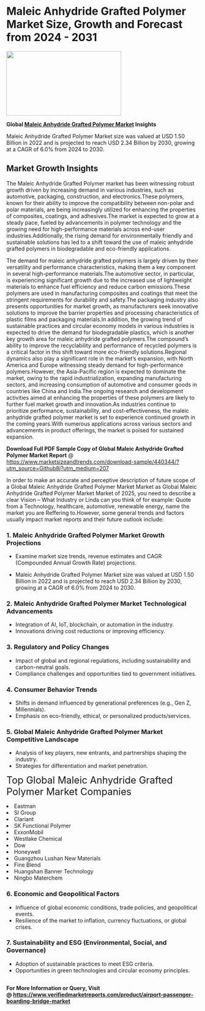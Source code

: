 <H1>Maleic Anhydride Grafted Polymer Market Size, Growth and Forecast from 2024 - 2031</H1><img class="aligncenter size-medium wp-image-584254" src="https://thirdeyenews.in/wp-content/uploads/2024/09/Global-Market-Research-300x168.jpeg" alt="" width="300" height="168" /><p><strong>Global&nbsp;<a href="https://www.marketsizeandtrends.com/download-sample/440344/?utm_source=Github8j?utm_medium=207">Maleic Anhydride Grafted Polymer Market</a> Insights</strong></p><p>Maleic Anhydride Grafted Polymer Market size was valued at USD 1.50 Billion in 2022 and is projected to reach USD 2.34 Billion by 2030, growing at a CAGR of 6.0% from 2024 to 2030.</p><p><h2>Market Growth Insights</h2> The Maleic Anhydride Grafted Polymer market has been witnessing robust growth driven by increasing demand in various industries, such as automotive, packaging, construction, and electronics.These polymers, known for their ability to improve the compatibility between non-polar and polar materials, are being increasingly utilized for enhancing the properties of composites, coatings, and adhesives.The market is expected to grow at a steady pace, fueled by advancements in polymer technology and the growing need for high-performance materials across end-user industries.Additionally, the rising demand for environmentally friendly and sustainable solutions has led to a shift toward the use of maleic anhydride grafted polymers in biodegradable and eco-friendly applications. <p>The demand for maleic anhydride grafted polymers is largely driven by their versatility and performance characteristics, making them a key component in several high-performance materials.The automotive sector, in particular, is experiencing significant growth due to the increased use of lightweight materials to enhance fuel efficiency and reduce carbon emissions.These polymers are used in manufacturing composites and coatings that meet the stringent requirements for durability and safety.The packaging industry also presents opportunities for market growth, as manufacturers seek innovative solutions to improve the barrier properties and processing characteristics of plastic films and packaging materials.In addition, the growing trend of sustainable practices and circular economy models in various industries is expected to drive the demand for biodegradable plastics, which is another key growth area for maleic anhydride grafted polymers.The compound’s ability to improve the recyclability and performance of recycled polymers is a critical factor in this shift toward more eco-friendly solutions.Regional dynamics also play a significant role in the market’s expansion, with North America and Europe witnessing steady demand for high-performance polymers.However, the Asia-Pacific region is expected to dominate the market, owing to the rapid industrialization, expanding manufacturing sectors, and increasing consumption of automotive and consumer goods in countries like China and India.The ongoing research and development activities aimed at enhancing the properties of these polymers are likely to further fuel market growth and innovation.As industries continue to prioritize performance, sustainability, and cost-effectiveness, the maleic anhydride grafted polymer market is set to experience continued growth in the coming years.With numerous applications across various sectors and advancements in product offerings, the market is poised for sustained expansion.</p> </p><p><span class=""><strong>Download Full PDF Sample Copy of Global Maleic Anhydride Grafted Polymer Market Report</strong> @ <a href="https://www.marketsizeandtrends.com/download-sample/440344/?utm_source=Github8j?utm_medium=207" target="_blank">https://www.marketsizeandtrends.com/download-sample/440344/?utm_source=Github8j?utm_medium=207</a></span></p><p>In order to make an accurate and perceptive description of future scope of a Global&nbsp;Maleic Anhydride Grafted Polymer Market Market as Global&nbsp;Maleic Anhydride Grafted Polymer Market Market of 2025, you need to describe a clear Vision &ndash; What Industry or Linda can you think of for example: Quote from a Technology, healthcare, automotive, renewable energy, name the market you are Reffering to.However, some general trends and factors usually impact market reports and their future outlook include:</p><h3>1.&nbsp;<strong>Maleic Anhydride Grafted Polymer Market Growth Projections</strong></h3><ul><li>Examine market size trends, revenue estimates and CAGR (Compounded Annual Growth Rate) projections.</li><li><p>Maleic Anhydride Grafted Polymer Market size was valued at USD 1.50 Billion in 2022 and is projected to reach USD 2.34 Billion by 2030, growing at a CAGR of 6.0% from 2024 to 2030.</p></li></ul><h3>2.&nbsp;<strong>Maleic Anhydride Grafted Polymer Market Technological Advancements</strong></h3><ul><li>Integration of AI, IoT, blockchain, or automation in the industry.</li><li>Innovations driving cost reductions or improving efficiency.</li></ul><h3>3.&nbsp;<strong>Regulatory and Policy Changes</strong></h3><ul><li>Impact of global and regional regulations, including sustainability and carbon-neutral goals.</li><li>Compliance challenges and opportunities tied to government initiatives.</li></ul><h3>4.&nbsp;<strong>Consumer Behavior Trends</strong></h3><ul><li>Shifts in demand influenced by generational preferences (e.g., Gen Z, Millennials).</li><li>Emphasis on eco-friendly, ethical, or personalized products/services.</li></ul><h3>5.&nbsp;<strong>Global Maleic Anhydride Grafted Polymer Market Competitive Landscape</strong></h3><ul><li>Analysis of key players, new entrants, and partnerships shaping the industry.</li><li>Strategies for differentiation and market penetration.</li></ul><p data-pm-slice="1 1 []"><span style="color: inherit; font-family: inherit; font-size: 25px;">Top Global Maleic Anhydride Grafted Polymer Market Companies</span></p><div class="" data-test-id=""><p><li>Eastman</li><li> SI Group</li><li> Clariant</li><li> SK Functional Polymer</li><li> ExxonMobil</li><li> Westlake Chemical</li><li> Dow</li><li> Honeywell</li><li> Guangzhou Lushan New Materials</li><li> Fine Blend</li><li> Huangshan Banner Technology</li><li> Ningbo Materchem</li></p></div><h3>6.&nbsp;<strong>Economic and Geopolitical Factors</strong></h3><ul><li>Influence of global economic conditions, trade policies, and geopolitical events.</li><li>Resilience of the market to inflation, currency fluctuations, or global crises.</li></ul><h3>7.&nbsp;<strong>Sustainability and ESG (Environmental, Social, and Governance)</strong></h3><ul><li>Adoption of sustainable practices to meet ESG criteria.</li><li>Opportunities in green technologies and circular economy principles.</li></ul><h2><strong style="font-size: 14px;">For More Information or Query, Visit @&nbsp;</strong><a style="background-color: #ffffff; font-size: 14px;" href="https://www.marketsizeandtrends.com/report/maleic-anhydride-grafted-polymer-market/" target="_blank">https://www.verifiedmarketreports.com/product/airport-passenger-boarding-bridge-market</a></h2>